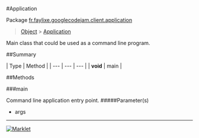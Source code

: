 #Application

Package [fr.faylixe.googlecodejam.client.application](README.md)<br>
> [Object](../../../../java/lang/Object.md) > [Application](Application.md)

<p>Main class that could be used as a command line program.</p>

##Summary


| Type | Method |
| --- | --- | --- |
| **void** | main |

##Methods

###main


Command line application entry point.
#####Parameter(s)


* args

---
[![Marklet](https://img.shields.io/badge/Generated%20by-Marklet-green.svg)](https://github.com/Faylixe/marklet)